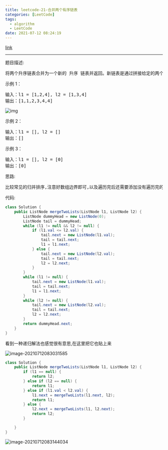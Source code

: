 ```yaml
---
title: leetcode-21-合并两个有序链表
categories: [LeetCode]
tags:
  - algorithm
  - LeetCode
date: 2021-07-12 08:24:19
---
```


[link](https://leetcode-cn.com/problems/merge-two-sorted-lists/)

<hr/>

题目描述:

<pre>
将两个升序链表合并为一个新的 升序 链表并返回。新链表是通过拼接给定的两个链表的所有节点组成的。 
</pre>

示例 1：

<pre>
输入：l1 = [1,2,4], l2 = [1,3,4]
输出：[1,1,2,3,4,4]
</pre>

![img](https://gitee.com/cao_ziqiang/img/raw/master/20210712082532.jpeg)

示例 2：

<pre>
输入：l1 = [], l2 = []
输出：[]
</pre>

示例 3：

<pre>
输入：l1 = [], l2 = [0]
输出：[0]
</pre>

思路:

<pre>
比较常见的归并排序,注意好数组边界即可,以及遍历完后还需要添加没有遍历完的链表结点
</pre>

代码:

```java
class Solution {
    public ListNode mergeTwoLists(ListNode l1, ListNode l2) {
        ListNode dummyHead = new ListNode(0);
        ListNode tail = dummyHead;
        while (l1 != null && l2 != null) {
            if (l1.val <= l2.val) {
                tail.next = new ListNode(l1.val);
                tail = tail.next;
                l1 = l1.next;
            } else {
                tail.next = new ListNode(l2.val);
                tail = tail.next;
                l2 = l2.next;
            }
        }
        while (l1 != null) {
            tail.next = new ListNode(l1.val);
            tail = tail.next;
            l1 = l1.next;
        }
        while (l2 != null) {
            tail.next = new ListNode(l2.val);
            tail = tail.next;
            l2 = l2.next;
        }
        return dummyHead.next;
    }
}
```

看到一种递归解法也感觉很有意思,在这里把它也贴上来

![image-20210712083031585](https://gitee.com/cao_ziqiang/img/raw/master/20210712083031.png)

```java
class Solution {
    public ListNode mergeTwoLists(ListNode l1, ListNode l2) {
        if (l1 == null) {
            return l2;
        } else if (l2 == null) {
            return l1;
        } else if (l1.val < l2.val) {
            l1.next = mergeTwoLists(l1.next, l2);
            return l1;
        } else {
            l2.next = mergeTwoLists(l1, l2.next);
            return l2;
        }

    }
}
```

![image-20210712083144034](https://gitee.com/cao_ziqiang/img/raw/master/20210712083144.png)

